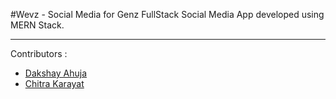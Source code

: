 #Wevz - Social Media for Genz
FullStack Social Media App developed using MERN Stack.

---

Contributors :

<ul>
<li><a href="https://github.com/dakshayahuja" target="_blank">Dakshay Ahuja</li>
<li><a href="https://github.com/chitrakarayat" target="_blank">Chitra Karayat</li>
